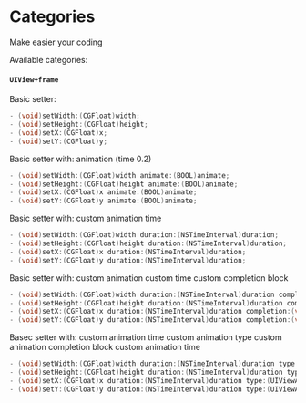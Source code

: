 Categories
==========

Make easier your coding

Available categories:




#### `UIView+frame`

Basic setter:

```objective-c
- (void)setWidth:(CGFloat)width;
- (void)setHeight:(CGFloat)height;
- (void)setX:(CGFloat)x;
- (void)setY:(CGFloat)y;
```
 Basic setter with: 
    animation (time 0.2)

```objective-c
- (void)setWidth:(CGFloat)width animate:(BOOL)animate;
- (void)setHeight:(CGFloat)height animate:(BOOL)animate;
- (void)setX:(CGFloat)x animate:(BOOL)animate;
- (void)setY:(CGFloat)y animate:(BOOL)animate;
```
Basic setter with: 
    custom animation time

```objective-c
- (void)setWidth:(CGFloat)width duration:(NSTimeInterval)duration;
- (void)setHeight:(CGFloat)height duration:(NSTimeInterval)duration;
- (void)setX:(CGFloat)x duration:(NSTimeInterval)duration;
- (void)setY:(CGFloat)y duration:(NSTimeInterval)duration;
```

Basic setter with:
    custom animation 
    custom time 
    custom completion block

```objective-c
- (void)setWidth:(CGFloat)width duration:(NSTimeInterval)duration completion:(void (^)(BOOL finished))completion;
- (void)setHeight:(CGFloat)height duration:(NSTimeInterval)duration completion:(void (^)(BOOL finished))completion;
- (void)setX:(CGFloat)x duration:(NSTimeInterval)duration completion:(void (^)(BOOL finished))completion;
- (void)setY:(CGFloat)y duration:(NSTimeInterval)duration completion:(void (^)(BOOL finished))completion;
```

Basec setter with:
   custom animation time
   custom animation type
   custom animation completion block
   custom animation time

```objective-c
- (void)setWidth:(CGFloat)width duration:(NSTimeInterval)duration type:(UIViewAnimationOptions)option acompletion:(void (^)(BOOL finished))completion;
- (void)setHeight:(CGFloat)height duration:(NSTimeInterval)duration type:(UIViewAnimationOptions)option acompletion:(void (^)(BOOL finished))completion;
- (void)setX:(CGFloat)x duration:(NSTimeInterval)duration type:(UIViewAnimationOptions)option acompletion:(void (^)(BOOL finished))completion;
- (void)setY:(CGFloat)y duration:(NSTimeInterval)duration type:(UIViewAnimationOptions)option acompletion:(void (^)(BOOL finished))completion;
```
